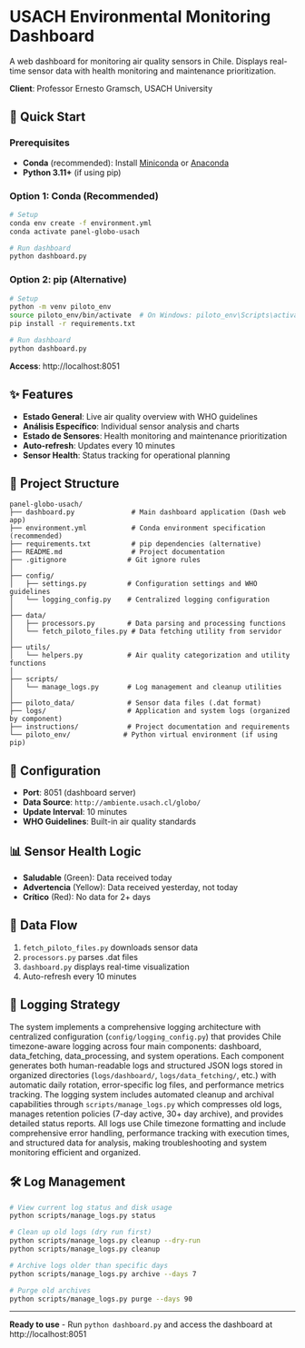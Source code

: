 # USACH Environmental Monitoring Dashboard

A web dashboard for monitoring air quality sensors in Chile. Displays real-time sensor data with health monitoring and maintenance prioritization.

**Client**: Professor Ernesto Gramsch, USACH University

## 🚀 Quick Start

### Prerequisites
- **Conda** (recommended): Install [Miniconda](https://docs.conda.io/en/latest/miniconda.html) or [Anaconda](https://www.anaconda.com/products/distribution)
- **Python 3.11+** (if using pip)

### Option 1: Conda (Recommended)
```bash
# Setup
conda env create -f environment.yml
conda activate panel-globo-usach

# Run dashboard
python dashboard.py
```

### Option 2: pip (Alternative)
```bash
# Setup
python -m venv piloto_env
source piloto_env/bin/activate  # On Windows: piloto_env\Scripts\activate
pip install -r requirements.txt

# Run dashboard
python dashboard.py
```

**Access**: http://localhost:8051

## ✨ Features

- **Estado General**: Live air quality overview with WHO guidelines
- **Análisis Específico**: Individual sensor analysis and charts  
- **Estado de Sensores**: Health monitoring and maintenance prioritization
- **Auto-refresh**: Updates every 10 minutes
- **Sensor Health**: Status tracking for operational planning

## 📁 Project Structure

```
panel-globo-usach/
├── dashboard.py              # Main dashboard application (Dash web app)
├── environment.yml           # Conda environment specification (recommended)
├── requirements.txt          # pip dependencies (alternative)
├── README.md                 # Project documentation
├── .gitignore               # Git ignore rules
│
├── config/
│   ├── settings.py          # Configuration settings and WHO guidelines
│   └── logging_config.py    # Centralized logging configuration
│
├── data/
│   ├── processors.py        # Data parsing and processing functions
│   └── fetch_piloto_files.py # Data fetching utility from servidor
│
├── utils/
│   └── helpers.py           # Air quality categorization and utility functions
│
├── scripts/
│   └── manage_logs.py       # Log management and cleanup utilities
│
├── piloto_data/             # Sensor data files (.dat format)
├── logs/                    # Application and system logs (organized by component)
├── instructions/            # Project documentation and requirements
└── piloto_env/             # Python virtual environment (if using pip)
```

## 🔧 Configuration

- **Port**: 8051 (dashboard server)
- **Data Source**: `http://ambiente.usach.cl/globo/`
- **Update Interval**: 10 minutes
- **WHO Guidelines**: Built-in air quality standards

## 📊 Sensor Health Logic

- **Saludable** (Green): Data received today
- **Advertencia** (Yellow): Data received yesterday, not today  
- **Crítico** (Red): No data for 2+ days

## 🔄 Data Flow

1. `fetch_piloto_files.py` downloads sensor data
2. `processors.py` parses .dat files 
3. `dashboard.py` displays real-time visualization
4. Auto-refresh every 10 minutes

## 📝 Logging Strategy

The system implements a comprehensive logging architecture with centralized configuration (`config/logging_config.py`) that provides Chile timezone-aware logging across four main components: dashboard, data_fetching, data_processing, and system operations. Each component generates both human-readable logs and structured JSON logs stored in organized directories (`logs/dashboard/`, `logs/data_fetching/`, etc.) with automatic daily rotation, error-specific log files, and performance metrics tracking. The logging system includes automated cleanup and archival capabilities through `scripts/manage_logs.py` which compresses old logs, manages retention policies (7-day active, 30+ day archive), and provides detailed status reports. All logs use Chile timezone formatting and include comprehensive error handling, performance tracking with execution times, and structured data for analysis, making troubleshooting and system monitoring efficient and organized.

## 🛠️ Log Management

```bash
# View current log status and disk usage
python scripts/manage_logs.py status

# Clean up old logs (dry run first)
python scripts/manage_logs.py cleanup --dry-run
python scripts/manage_logs.py cleanup

# Archive logs older than specific days
python scripts/manage_logs.py archive --days 7

# Purge old archives
python scripts/manage_logs.py purge --days 90
```

---

**Ready to use** - Run `python dashboard.py` and access the dashboard at http://localhost:8051 